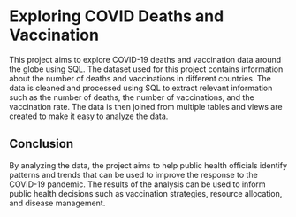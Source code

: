 # Exploring COVID Deaths and Vaccination
This project aims to explore COVID-19 deaths and vaccination data around the globe using SQL. The dataset used for this project contains information about the number of deaths and vaccinations in different countries. The data is cleaned and processed using SQL to extract relevant information such as the number of deaths, the number of vaccinations, and the vaccination rate. The data is then joined from multiple tables and views are created to make it easy to analyze the data.

## Conclusion
By analyzing the data, the project aims to help public health officials identify patterns and trends that can be used to improve the response to the COVID-19 pandemic. The results of the analysis can be used to inform public health decisions such as vaccination strategies, resource allocation, and disease management.
